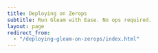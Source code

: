 ```yaml
---
title: Deploying on Zerops
subtitle: Run Gleam with Ease. No ops required. 
layout: page
redirect_from:
  - "/deploying-gleam-on-zerops/index.html"
---
```

